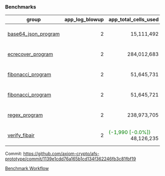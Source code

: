 ### Benchmarks
| group | app_log_blowup | app_total_cells_used | app_total_cycles | app_total_proof_time_ms | leaf_log_blowup | leaf_total_cells_used | leaf_total_cycles | leaf_total_proof_time_ms | instance | alloc |
|---|---|---|---|---|---|---|---|---|---|---|
| [ base64_json_program ](https://github.com/axiom-crypto/afs-prototype/blob/gh-pages/benchmarks/individual/base64_json-2-2-64cpu-linux-arm64-mimalloc.md) | <div style='text-align: right'> 2 </div>  | <div style='text-align: right'> 15,111,492 </div>  | <div style='text-align: right'> 217,347 </div>  | <span style='color: red'>(+19.0 [+0.7%])</span><div style='text-align: right'> 2,673.0 </div>  | <div style='text-align: right'> 2 </div>  | <span style='color: green'>(-67,080 [-0.0%])</span><div style='text-align: right'> 880,149,205 </div>  | <span style='color: green'>(-6,365 [-0.1%])</span><div style='text-align: right'> 6,772,292 </div>  | <span style='color: red'>(+199.0 [+0.4%])</span><div style='text-align: right'> 50,032.0 </div>  | 64cpu-linux-arm64 | mimalloc |
| [ ecrecover_program ](https://github.com/axiom-crypto/afs-prototype/blob/gh-pages/benchmarks/individual/ecrecover-2-2-64cpu-linux-arm64-mimalloc.md) | <div style='text-align: right'> 2 </div>  | <div style='text-align: right'> 284,012,683 </div>  | <div style='text-align: right'> 5,163,177 </div>  | <span style='color: green'>(-174.0 [-0.7%])</span><div style='text-align: right'> 26,438.0 </div>  | <div style='text-align: right'> - </div>  | <div style='text-align: right'> - </div>  | <div style='text-align: right'> - </div>  | <div style='text-align: right'> - </div>  | 64cpu-linux-arm64 | mimalloc |
| [ fibonacci_program ](https://github.com/axiom-crypto/afs-prototype/blob/gh-pages/benchmarks/individual/fibonacci-2-2-64cpu-linux-arm64-mimalloc.md) | <div style='text-align: right'> 2 </div>  | <div style='text-align: right'> 51,645,731 </div>  | <div style='text-align: right'> 1,500,219 </div>  | <span style='color: red'>(+28.0 [+0.4%])</span><div style='text-align: right'> 6,651.0 </div>  | <div style='text-align: right'> 2 </div>  | <div style='text-align: right'> 461,079,347 </div>  | <div style='text-align: right'> 3,508,490 </div>  | <span style='color: green'>(-270.0 [-0.7%])</span><div style='text-align: right'> 35,853.0 </div>  | 64cpu-linux-arm64 | mimalloc |
| [ fibonacci_program ](https://github.com/axiom-crypto/afs-prototype/blob/gh-pages/benchmarks/individual/fibonacci-2-2-64cpu-linux-x64-jemalloc.md) | <div style='text-align: right'> 2 </div>  | <div style='text-align: right'> 51,645,721 </div>  | <div style='text-align: right'> 1,500,219 </div>  | <span style='color: red'>(+3.0 [+0.0%])</span><div style='text-align: right'> 7,069.0 </div>  | <div style='text-align: right'> 2 </div>  | <span style='color: red'>(+1,770 [+0.0%])</span><div style='text-align: right'> 461,061,567 </div>  | <span style='color: red'>(+72 [+0.0%])</span><div style='text-align: right'> 3,506,852 </div>  | <span style='color: red'>(+89.0 [+0.2%])</span><div style='text-align: right'> 35,941.0 </div>  | 64cpu-linux-x64 | jemalloc |
| [ regex_program ](https://github.com/axiom-crypto/afs-prototype/blob/gh-pages/benchmarks/individual/regex-2-2-64cpu-linux-arm64-mimalloc.md) | <div style='text-align: right'> 2 </div>  | <div style='text-align: right'> 238,973,705 </div>  | <div style='text-align: right'> 4,190,904 </div>  | <span style='color: red'>(+207.0 [+0.8%])</span><div style='text-align: right'> 27,236.0 </div>  | <div style='text-align: right'> 2 </div>  | <span style='color: green'>(-1,310 [-0.0%])</span><div style='text-align: right'> 940,435,559 </div>  | <span style='color: green'>(-166 [-0.0%])</span><div style='text-align: right'> 7,308,293 </div>  | <span style='color: red'>(+954.0 [+1.4%])</span><div style='text-align: right'> 70,277.0 </div>  | 64cpu-linux-arm64 | mimalloc |
| [ verify_fibair ](https://github.com/axiom-crypto/afs-prototype/blob/gh-pages/benchmarks/individual/verify_fibair-2-2-64cpu-linux-arm64-mimalloc.md) | <div style='text-align: right'> 2 </div>  | <span style='color: green'>(-1,990 [-0.0%])</span><div style='text-align: right'> 48,126,235 </div>  | <span style='color: green'>(-80 [-0.0%])</span><div style='text-align: right'> 198,565 </div>  | <span style='color: red'>(+24.0 [+0.4%])</span><div style='text-align: right'> 5,705.0 </div>  | <div style='text-align: right'> - </div>  | <div style='text-align: right'> - </div>  | <div style='text-align: right'> - </div>  | <div style='text-align: right'> - </div>  | 64cpu-linux-arm64 | mimalloc |


Commit: https://github.com/axiom-crypto/afs-prototype/commit/1139e1cdd76a165b1cd134f362246fb3c81fbf19

[Benchmark Workflow](https://github.com/axiom-crypto/afs-prototype/actions/runs/12188741151)
